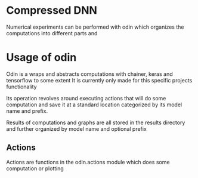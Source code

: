 # Compressed DNN

Numerical experiments can be performed with odin which organizes the computations into different parts and 

# Usage of odin

Odin is a wraps and abstracts computations with chainer, keras and tensorflow to some extent
It is currently only made for this specific projects functionality

Its operation revolves around executing actions that will do some
computation and save it at a standard location categorized by its
model name and prefix.

Results of computations and graphs are all stored in the results directory and further organized
by model name and optional prefix

## Actions
Actions are functions in the odin.actions module which does some computation or plotting



